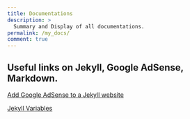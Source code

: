 ```yaml
---
title: Documentations
description: >
  Summary and Display of all documentations.
permalink: /my_docs/
comment: true
---
```


## Useful links on Jekyll, Google AdSense, Markdown. 

[Add Google AdSense to a Jekyll website](https://mycyberuniverse.com/en-gb/add-google-adsense-to-a-jekyll-website.html)

[Jekyll Variables](https://jekyllrb.com/docs/variables/)



